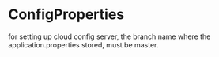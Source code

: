 # ConfigProperties

for setting up cloud config server, the branch name where the application.properties stored, must be master.

